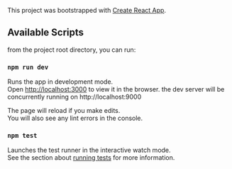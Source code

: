 This project was bootstrapped with [Create React App](https://github.com/facebook/create-react-app).

## Available Scripts

from the project root directory, you can run:

### `npm run dev`

Runs the app in development mode.<br>
Open [http://localhost:3000](http://localhost:3000) to view it in the browser.
the dev server will be concurrently running on http://localhost:9000

The page will reload if you make edits.<br>
You will also see any lint errors in the console.

### `npm test`

Launches the test runner in the interactive watch mode.<br>
See the section about [running tests](https://facebook.github.io/create-react-app/docs/running-tests) for more information.

